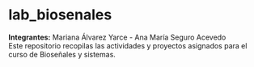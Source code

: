 # lab_biosenales
<b>Integrantes:</b> Mariana Álvarez Yarce - Ana María Seguro Acevedo
<br>Este repositorio recopilas las actividades y proyectos asignados para el curso de Bioseñales y sistemas.
